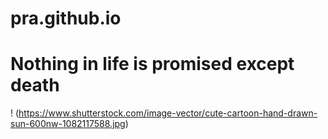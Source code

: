 # pra.github.io
# Nothing in life is promised except death 
! (https://www.shutterstock.com/image-vector/cute-cartoon-hand-drawn-sun-600nw-1082117588.jpg)
